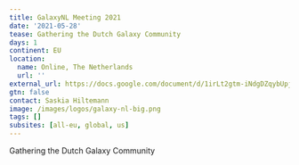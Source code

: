 ```yaml
---
title: GalaxyNL Meeting 2021
date: '2021-05-28'
tease: Gathering the Dutch Galaxy Community
days: 1
continent: EU
location:
  name: Online, The Netherlands
  url: ''
external_url: https://docs.google.com/document/d/1irLt2gtm-iNdgDZqybUpj7g39zkf5qaDkGW4-wW31YQ/edit
gtn: false
contact: Saskia Hiltemann
image: /images/logos/galaxy-nl-big.png
tags: []
subsites: [all-eu, global, us]
---
```


Gathering the Dutch Galaxy Community 
